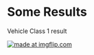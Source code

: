 # Some Results

Vehicle Class 1 result

<a href="https://imgflip.com/gif/2xf4e0"><img src="https://i.imgflip.com/2xf4e0.gif" title="made at imgflip.com"/></a>
